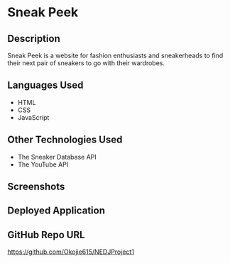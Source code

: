 # Sneak Peek

## Description
Sneak Peek is a website for fashion enthusiasts and sneakerheads to find their next pair of sneakers to go with their wardrobes.

## Languages Used
* HTML
* CSS
* JavaScript

## Other Technologies Used
* The Sneaker Database API
* The YouTube API

## Screenshots


## Deployed Application


## GitHub Repo URL
https://github.com/Okojie615/NEDJProject1